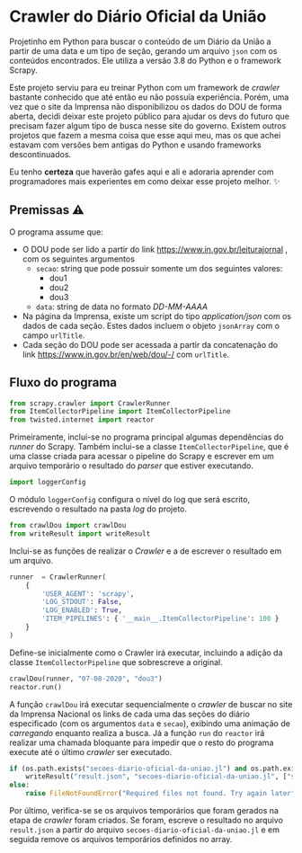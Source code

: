 # Crawler do Diário Oficial da União
Projetinho em Python para buscar o conteúdo de um Diário da União a partir de uma data e um tipo de seção, gerando um arquivo `json` com os conteúdos encontrados. Ele utiliza a versão 3.8 do Python e o framework Scrapy.

Este projeto serviu para eu treinar Python com um framework de *crawler* bastante conhecido que até então eu não possuía experiência. Porém, uma vez que o site da Imprensa não disponibilizou os dados do DOU de forma aberta, decidi deixar este projeto público para ajudar os devs do futuro que precisam fazer algum tipo de busca nesse site do governo. Existem outros projetos que fazem a mesma coisa que esse aqui meu, mas os que achei estavam com versões bem antigas do Python e usando frameworks descontinuados.

Eu tenho **certeza** que haverão gafes aqui e ali e adoraria aprender com programadores mais experientes em como deixar esse projeto melhor. :sparkles:

## Premissas :warning:
O programa assume que:
* O DOU pode ser lido a partir do link https://www.in.gov.br/leiturajornal , com os seguintes argumentos
    * `secao`: string que pode possuir somente um dos seguintes valores:
        * dou1
        * dou2
        * dou3
    * `data`: string de data no formato *DD-MM-AAAA*
* Na página da Imprensa, existe um script do tipo *application/json* com os dados de cada seção. Estes dados incluem o objeto `jsonArray` com o campo `urlTitle`.
* Cada seção do DOU pode ser acessada a partir da concatenação do link https://www.in.gov.br/en/web/dou/-/ com `urlTitle`.

## Fluxo do programa

```python
from scrapy.crawler import CrawlerRunner
from ItemCollectorPipeline import ItemCollectorPipeline
from twisted.internet import reactor
```
Primeiramente, inclui-se no programa principal algumas dependências do *runner* do Scrapy. Também inclui-se a classe `ItemCollectorPipeline`, que é uma classe criada para acessar o pipeline do Scrapy e escrever em um arquivo temporário o resultado do *parser* que estiver executando.

```python
import loggerConfig
```
O módulo `loggerConfig` configura o nível do log que será escrito, escrevendo o resultado na pasta *log* do projeto.

```python
from crawlDou import crawlDou
from writeResult import writeResult
```
Inclui-se as funções de realizar o *Crawler* e a de escrever o resultado em um arquivo.

```python
runner  = CrawlerRunner(
    {
        'USER_AGENT': 'scrapy',
        'LOG_STDOUT': False,
        'LOG_ENABLED': True,
        'ITEM_PIPELINES': { '__main__.ItemCollectorPipeline': 100 }
    }
)
```

Define-se inicialmente como o Crawler irá executar, incluindo a adição da classe `ItemCollectorPipeline` que sobrescreve a original.

```python
crawlDou(runner, "07-08-2020", "dou3")
reactor.run()
```
A função `crawlDou` irá executar sequencialmente o *crawler* de buscar no site da Imprensa Nacional os links de cada uma das seções do diário especificado (com os argumentos `data` e `secao`), exibindo uma animação de *carregando* enquanto realiza a busca.
Já a função `run` do `reactor` irá realizar uma chamada bloquante para impedir que o resto do programa execute até o último *crawler* ser executado.

```python
if (os.path.exists("secoes-diario-oficial-da-uniao.jl") and os.path.exists("diario-oficial-da-uniao.jl")):
    writeResult("result.json", "secoes-diario-oficial-da-uniao.jl", ["secoes-diario-oficial-da-uniao.jl", "diario-oficial-da-uniao.jl"])
else:
    raise FileNotFoundError("Required files not found. Try again later")
```

Por último, verifica-se se os arquivos temporários que foram gerados na etapa de *crawler* foram criados. Se foram, escreve o resultado no arquivo `result.json` a partir do arquivo `secoes-diario-oficial-da-uniao.jl` e em seguida remove os arquivos temporários definidos no array.
